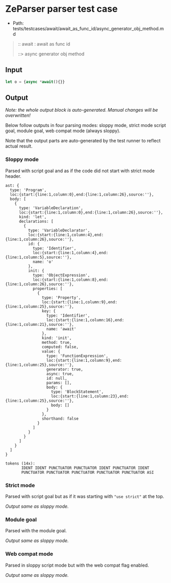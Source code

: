 # ZeParser parser test case

- Path: tests/testcases/await/await_as_func_id/async_generator_obj_method.md

> :: await : await as func id
>
> ::> async generator obj method

## Input

`````js
let o = {async *await(){}}
`````

## Output

_Note: the whole output block is auto-generated. Manual changes will be overwritten!_

Below follow outputs in four parsing modes: sloppy mode, strict mode script goal, module goal, web compat mode (always sloppy).

Note that the output parts are auto-generated by the test runner to reflect actual result.

### Sloppy mode

Parsed with script goal and as if the code did not start with strict mode header.

`````
ast: {
  type: 'Program',
  loc:{start:{line:1,column:0},end:{line:1,column:26},source:''},
  body: [
    {
      type: 'VariableDeclaration',
      loc:{start:{line:1,column:0},end:{line:1,column:26},source:''},
      kind: 'let',
      declarations: [
        {
          type: 'VariableDeclarator',
          loc:{start:{line:1,column:4},end:{line:1,column:26},source:''},
          id: {
            type: 'Identifier',
            loc:{start:{line:1,column:4},end:{line:1,column:5},source:''},
            name: 'o'
          },
          init: {
            type: 'ObjectExpression',
            loc:{start:{line:1,column:8},end:{line:1,column:26},source:''},
            properties: [
              {
                type: 'Property',
                loc:{start:{line:1,column:9},end:{line:1,column:25},source:''},
                key: {
                  type: 'Identifier',
                  loc:{start:{line:1,column:16},end:{line:1,column:21},source:''},
                  name: 'await'
                },
                kind: 'init',
                method: true,
                computed: false,
                value: {
                  type: 'FunctionExpression',
                  loc:{start:{line:1,column:9},end:{line:1,column:25},source:''},
                  generator: true,
                  async: true,
                  id: null,
                  params: [],
                  body: {
                    type: 'BlockStatement',
                    loc:{start:{line:1,column:23},end:{line:1,column:25},source:''},
                    body: []
                  }
                },
                shorthand: false
              }
            ]
          }
        }
      ]
    }
  ]
}

tokens (14x):
       IDENT IDENT PUNCTUATOR PUNCTUATOR IDENT PUNCTUATOR IDENT
       PUNCTUATOR PUNCTUATOR PUNCTUATOR PUNCTUATOR PUNCTUATOR ASI
`````

### Strict mode

Parsed with script goal but as if it was starting with `"use strict"` at the top.

_Output same as sloppy mode._

### Module goal

Parsed with the module goal.

_Output same as sloppy mode._

### Web compat mode

Parsed in sloppy script mode but with the web compat flag enabled.

_Output same as sloppy mode._
